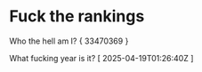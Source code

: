 # Fuck the rankings

Who the hell am I?
{ 33470369 }

What fucking year is it?
[ 2025-04-19T01:26:40Z ]
